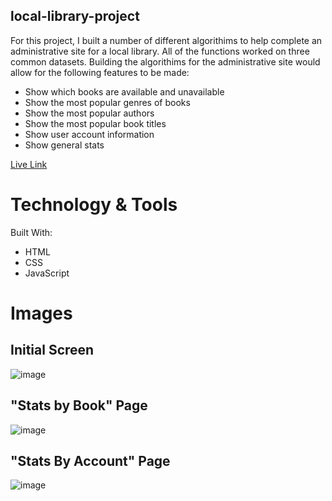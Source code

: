 ## local-library-project
For this project, I built a number of different algorithims to help complete an administrative site for a local library. All of the functions worked on three common datasets. Building the algorithims for the administrative site would allow for the following features to be made: 
* Show which books are available and unavailable
* Show the most popular genres of books
* Show the most popular authors
* Show the most popular book titles
* Show user account information
* Show general stats

[Live Link](https://local-library-pi.vercel.app/)

# Technology & Tools
Built With:
* HTML
* CSS
* JavaScript

# Images
## Initial Screen
![image](https://user-images.githubusercontent.com/74563848/142657417-2966af02-63b7-4bab-9647-0025c76de15f.png)
## "Stats by Book" Page
![image](https://user-images.githubusercontent.com/74563848/142657628-b52e479a-9a03-4cef-b7d1-daeba28ecaec.png)
## "Stats By Account" Page
![image](https://user-images.githubusercontent.com/74563848/142657949-73a06741-597f-4377-a4c0-ffb1d01eef58.png)
